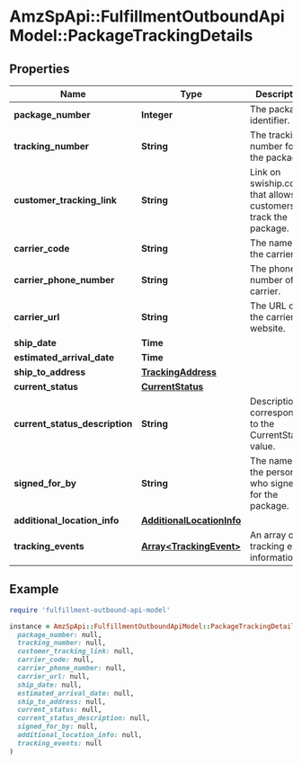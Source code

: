 # AmzSpApi::FulfillmentOutboundApiModel::PackageTrackingDetails

## Properties

| Name | Type | Description | Notes |
| ---- | ---- | ----------- | ----- |
| **package_number** | **Integer** | The package identifier. |  |
| **tracking_number** | **String** | The tracking number for the package. | [optional] |
| **customer_tracking_link** | **String** | Link on swiship.com that allows customers to track the package. | [optional] |
| **carrier_code** | **String** | The name of the carrier. | [optional] |
| **carrier_phone_number** | **String** | The phone number of the carrier. | [optional] |
| **carrier_url** | **String** | The URL of the carrier&#39;s website. | [optional] |
| **ship_date** | **Time** |  | [optional] |
| **estimated_arrival_date** | **Time** |  | [optional] |
| **ship_to_address** | [**TrackingAddress**](TrackingAddress.md) |  | [optional] |
| **current_status** | [**CurrentStatus**](CurrentStatus.md) |  | [optional] |
| **current_status_description** | **String** | Description corresponding to the CurrentStatus value. | [optional] |
| **signed_for_by** | **String** | The name of the person who signed for the package. | [optional] |
| **additional_location_info** | [**AdditionalLocationInfo**](AdditionalLocationInfo.md) |  | [optional] |
| **tracking_events** | [**Array&lt;TrackingEvent&gt;**](TrackingEvent.md) | An array of tracking event information. | [optional] |

## Example

```ruby
require 'fulfillment-outbound-api-model'

instance = AmzSpApi::FulfillmentOutboundApiModel::PackageTrackingDetails.new(
  package_number: null,
  tracking_number: null,
  customer_tracking_link: null,
  carrier_code: null,
  carrier_phone_number: null,
  carrier_url: null,
  ship_date: null,
  estimated_arrival_date: null,
  ship_to_address: null,
  current_status: null,
  current_status_description: null,
  signed_for_by: null,
  additional_location_info: null,
  tracking_events: null
)
```

